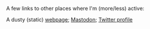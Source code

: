 A few links to other places where I'm (more/less) active:

A dusty (static) [webpage](http://is-here.com); <a href="https://strangeweb.page/@jochie" rel="me">Mastodon</a>; [Twitter profile](https://twitter.com/jochie)
